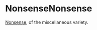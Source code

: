 # NonsenseNonsense

[Nonsense](https://gist.github.com/Nathansbud/a765ed74fd458035e417937da689b990), of the miscellaneous variety.
